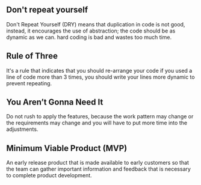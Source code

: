 ## Don't repeat yourself
 Don't Repeat Yourself (DRY)  means that duplication in code is not good, instead, it encourages the use of abstraction; the code should be as dynamic as we can. hard coding is bad and wastes too much time.
## Rule of Three
It's a rule that indicates that you should re-arrange your code if you used a line of code more than 3 times, you should write your lines more dynamic to prevent repeating.
## You Aren’t Gonna Need It
Do not rush to apply the features, because the work pattern may change or the requirements may change and you will have to put more time into the adjustments.
## Minimum Viable Product (MVP)
An early release product that is made available to early customers so that the team can gather important information and feedback that is necessary to complete product development.